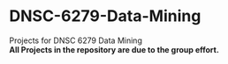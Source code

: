 # DNSC-6279-Data-Mining
Projects for DNSC 6279 Data Mining                             
__All Projects in the repository are due to the group effort.__
